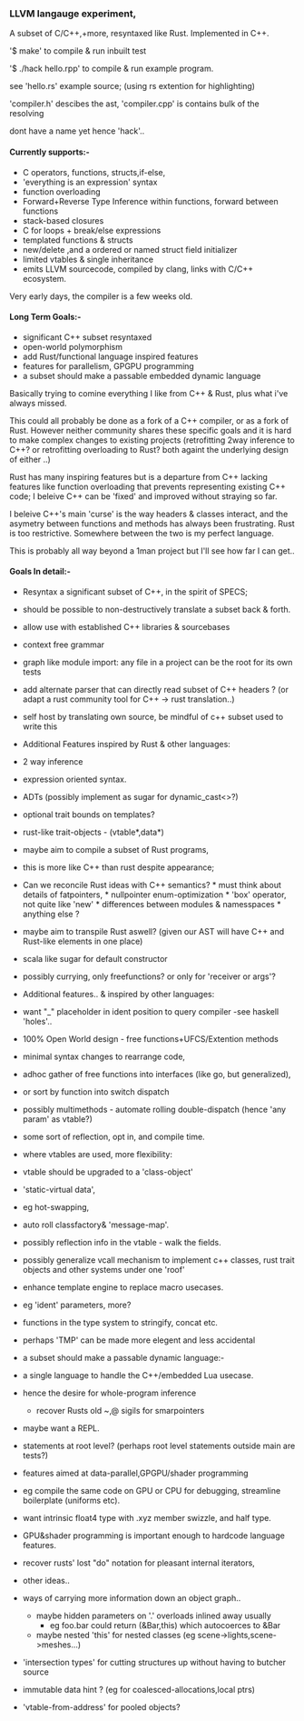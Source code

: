 ### LLVM langauge experiment,

A subset of C/C++,+more, resyntaxed like Rust.  Implemented in C++.

'$ make' to compile & run inbuilt test

'$ ./hack hello.rpp' to compile & run example program.

see 'hello.rs' example source; (using rs extention for highlighting)

'compiler.h' descibes the ast, 'compiler.cpp' is contains bulk of the resolving

dont have a name yet hence 'hack'..

#### Currently supports:-

 * C operators, functions, structs,if-else, 
 * 'everything is an expression' syntax
 * function overloading
 * Forward+Reverse Type Inference within functions, forward between functions
 * stack-based closures
 * C for loops + break/else expressions
 * templated functions & structs
 * new/delete ,and a ordered or named struct field initializer
 * limited vtables & single inheritance
 * emits LLVM sourcecode, compiled by clang, links with C/C++ ecosystem.

Very early days, the compiler is a few weeks old.

#### Long Term Goals:-

 * significant C++ subset resyntaxed
 * open-world polymorphism
 * add Rust/functional language inspired features
 * features for parallelism, GPGPU programming
 * a subset should make a passable embedded dynamic language

Basically trying to comine everything I like from C++ & Rust, plus what i've always missed.

This could all probably be done as a fork of a C++ compiler, or as a fork of Rust. However neither community shares these specific goals and it is hard to make complex changes to existing projects (retrofitting 2way inference to C++? or retrofitting overloading to Rust? both againt the underlying design of either ..)

Rust has many inspiring features but is a departure from C++ lacking features like function overloading that prevents representing existing C++ code; I beleive C++ can be 'fixed' and improved without straying so far.

I beleive C++'s main 'curse' is the way headers & classes interact, and the asymetry between functions and methods has always been frustrating. Rust is too restrictive. Somewhere between the two is my perfect language.

This is probably all way beyond a 1man project but I'll see how far I can get..

#### Goals In detail:-

 * Resyntax a significant subset of C++, in the spirit of SPECS; 
  * should be possible to non-destructively translate a subset back & forth.
  * allow use with established C++ libraries & sourcebases
  * context free grammar
  * graph like module import: any file in a project can be the root for its own tests
  * add alternate parser that can directly read subset of C++ headers ?
     (or adapt a rust community tool for C++ -> rust translation..)
  * self host by translating own source, be mindful of c++ subset used to write this

 * Additional Features inspired by Rust & other languages:
  * 2 way inference
  * expression oriented syntax.
  * ADTs (possibly implement as sugar for dynamic_cast<>?)
  * optional trait bounds on templates?
  * rust-like trait-objects - (vtable*,data*)
  * maybe aim to compile a subset of Rust programs,
   * this is more like C++ than rust despite appearance;
   * Can we reconcile Rust ideas with C++ semantics?
    * must think about details of fatpointers, 
    * nullpointer enum-optimization
    * 'box' operator, not quite like 'new'
    * differences between modules & namesspaces 
    * anything else ?
  * maybe aim to transpile Rust aswell? (given our AST will have C++ and Rust-like elements in one place)
  * scala like sugar for default constructor
  * possibly currying, only freefunctions? or only for 'receiver or args'?

 * Additional features..  & inspired by other languages:
  * want "_" placeholder in ident position to query compiler -see haskell 'holes'..
  * 100% Open World design - free functions+UFCS/Extention methods
   * minimal syntax changes to rearrange code,
   * adhoc gather of free functions into interfaces (like go, but generalized), 
   * or sort by function into switch dispatch
  * possibly multimethods - automate rolling double-dispatch (hence 'any param' as vtable?)
  * some sort of reflection, opt in, and compile time.
  * where vtables are used, more flexibility: 
   * vtable should be upgraded to a 'class-object'
   * 'static-virtual data', 
   * eg hot-swapping,
   * auto roll classfactory& 'message-map'.
   * possibly reflection info in the vtable - walk the fields.
   * possibly generalize vcall mechanism to implement c++ classes, rust trait objects and other systems under one 'roof'

 * enhance template engine to replace macro usecases.
  * eg 'ident' parameters, more?
  * functions in the type system to stringify, concat etc.
  * perhaps 'TMP' can be made more elegent and less accidental

 * a subset should make a passable dynamic language:-
  * a single language to handle the C++/embedded Lua usecase.
  * hence the desire for whole-program inference
    * recover Rusts old ~,@ sigils for smarpointers
  * maybe want a REPL.
  * statements at root level? (perhaps root level statements outside main are tests?)

 * features aimed at data-parallel,GPGPU/shader programming 
  * eg compile the same code on GPU or CPU for debugging, streamline boilerplate (uniforms etc).
  * want intrinsic float4 type with .xyz member swizzle, and half type.
  * GPU&shader programming is important enough to hardcode language features.
  * recover rusts' lost "do" notation for pleasant internal iterators, 

 * other ideas..
  * ways of carrying more information down an object graph..
    * maybe hidden parameters on '.' overloads inlined away usually
      * eg foo.bar could return  (&Bar,this) which autocoerces to &Bar 
    * maybe nested 'this' for nested classes (eg scene->lights,scene->meshes...)
  * 'intersection types' for cutting structures up without having to butcher source
  * immutable data hint ? (eg for coalesced-allocations,local ptrs)
  * 'vtable-from-address' for pooled objects?